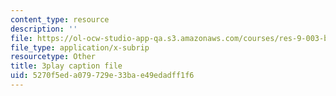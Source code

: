 ```yaml
---
content_type: resource
description: ''
file: https://ol-ocw-studio-app-qa.s3.amazonaws.com/courses/res-9-003-brains-minds-and-machines-summer-course-summer-2015/5270f5eda079729e33bae49edadff1f6_dfsPKoHv_F4.srt
file_type: application/x-subrip
resourcetype: Other
title: 3play caption file
uid: 5270f5ed-a079-729e-33ba-e49edadff1f6
---
```


